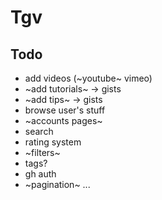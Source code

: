 # Tgv

## Todo
* add videos (~youtube~ vimeo)
* ~add tutorials~ -> gists
* ~add tips~ -> gists
* browse user's stuff
* ~accounts pages~
* search
* rating system
* ~filters~
* tags?
* gh auth
* ~pagination~
...
